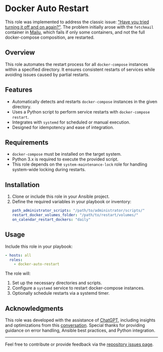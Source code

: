 # Docker Auto Restart

This role was implemented to address the classic issue: ["Have you tried turning it off and on again?"](https://www.youtube.com/watch?v=rksCTVFtjM4). The problem initially arose with the `fetchmail` container in [Mailu](../roles/docker/mailu), which fails if only some containers, and not the full docker-compose composition, are restarted.

## Overview

This role automates the restart process for all `docker-compose` instances within a specified directory. It ensures consistent restarts of services while avoiding issues caused by partial restarts.

## Features
- Automatically detects and restarts `docker-compose` instances in the given directory.
- Uses a Python script to perform service restarts with `docker-compose restart`.
- Integrates with `systemd` for scheduled or manual execution.
- Designed for idempotency and ease of integration.

## Requirements
- `docker-compose` must be installed on the target system.
- Python 3.x is required to execute the provided script.
- This role depends on the `system-maintenance-lock` role for handling system-wide locking during restarts.

## Installation
1. Clone or include this role in your Ansible project.
2. Define the required variables in your playbook or inventory:
   ```yaml
   path_administrator_scripts: "/path/to/administrator/scripts/"
   restart_docker_volumes_folder: "/path/to/restart/volumes/"
   on_calendar_restart_dockers: "daily"
   ```

## Usage
Include this role in your playbook:
```yaml
- hosts: all
  roles:
    - docker-auto-restart
```

The role will:
1. Set up the necessary directories and scripts.
2. Configure a `systemd` service to restart docker-compose instances.
3. Optionally schedule restarts via a systemd timer.

## Acknowledgments
This role was developed with the assistance of [ChatGPT](https://openai.com/chatgpt), including insights and optimizations from this [conversation](https://chatgpt.com/share/674c6870-fcc4-800f-a19e-b20621b24317). Special thanks for providing guidance on error handling, Ansible best practices, and Python integration.

---

Feel free to contribute or provide feedback via the [repository issues page](https://github.com/kevinveenbirkenbach/cymais/issues).